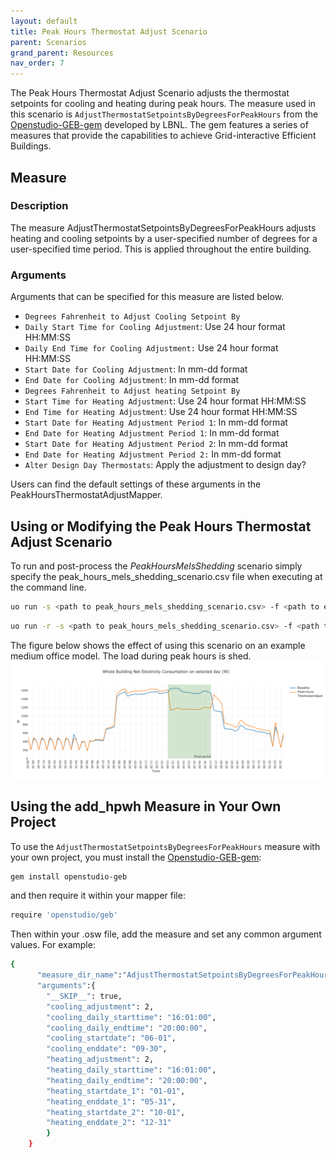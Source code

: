 ```yaml
---
layout: default
title: Peak Hours Thermostat Adjust Scenario
parent: Scenarios
grand_parent: Resources
nav_order: 7
---
```


The Peak Hours Thermostat Adjust Scenario adjusts the thermostat setpoints for cooling and heating during peak hours.
The measure used in this scenario is `AdjustThermostatSetpointsByDegreesForPeakHours` from the [Openstudio-GEB-gem](https://github.com/LBNL-ETA/Openstudio-GEB-gem) developed by LBNL. The gem features a series of measures that provide the capabilities to achieve Grid-interactive Efficient Buildings.

## Measure
### Description
The measure AdjustThermostatSetpointsByDegreesForPeakHours adjusts heating and cooling setpoints by a user-specified number of degrees for a user-specified time period. This is applied throughout the entire building.  

### Arguments
Arguments that can be specified for this measure are listed below.

- `Degrees Fahrenheit to Adjust Cooling Setpoint By`
- `Daily Start Time for Cooling Adjustment`: Use 24 hour format HH:MM:SS
- `Daily End Time for Cooling Adjustment:` Use 24 hour format HH:MM:SS
- `Start Date for Cooling Adjustment`: In mm-dd format
- `End Date for Cooling Adjustment`: In mm-dd format
- `Degrees Fahrenheit to Adjust heating Setpoint By`
- `Start Time for Heating Adjustment`: Use 24 hour format HH:MM:SS
- `End Time for Heating Adjustment`: Use 24 hour format HH:MM:SS
- `Start Date for Heating Adjustment Period 1`: In mm-dd format
- `End Date for Heating Adjustment Period 1`: In mm-dd format
- `Start Date for Heating Adjustment Period 2`: In mm-dd format
- `End Date for Heating Adjustment Period 2:` In mm-dd format
- `Alter Design Day Thermostats`: Apply the adjustment to design day?  

Users can find the default settings of these arguments in the PeakHoursThermostatAdjustMapper.


## Using or Modifying the Peak Hours Thermostat Adjust Scenario

To run and post-process the *PeakHoursMelsShedding* scenario simply specify the peak_hours_mels_shedding_scenario.csv file when executing at the command line. 

```bash
uo run -s <path to peak_hours_mels_shedding_scenario.csv> -f <path to example_project.json>
```

```bash
uo run -r -s <path to peak_hours_mels_shedding_scenario.csv> -f <path to example_project.json>
```

The figure below shows the effect of using this scenario on an example medium office model. The load during peak hours is shed.
![](../../doc_files/geb_thermostat.png)


## Using the add_hpwh Measure in Your Own Project

To use the `AdjustThermostatSetpointsByDegreesForPeakHours` measure with your own project, you must install the [Openstudio-GEB-gem](https://github.com/LBNL-ETA/Openstudio-GEB-gem):

```bash
gem install openstudio-geb
```

and then require it within your mapper file:

```bash
require 'openstudio/geb'
```

Then within your .osw file, add the measure and set any common argument values. For example:

```bash
{
      "measure_dir_name":"AdjustThermostatSetpointsByDegreesForPeakHours",
      "arguments":{
        "__SKIP__": true,
        "cooling_adjustment": 2,
        "cooling_daily_starttime": "16:01:00",
        "cooling_daily_endtime": "20:00:00",
        "cooling_startdate": "06-01",
        "cooling_enddate": "09-30",
        "heating_adjustment": 2,
        "heating_daily_starttime": "16:01:00",
        "heating_daily_endtime": "20:00:00",
        "heating_startdate_1": "01-01",
        "heating_enddate_1": "05-31",
        "heating_startdate_2": "10-01",
        "heating_enddate_2": "12-31"
        }
    }
```

